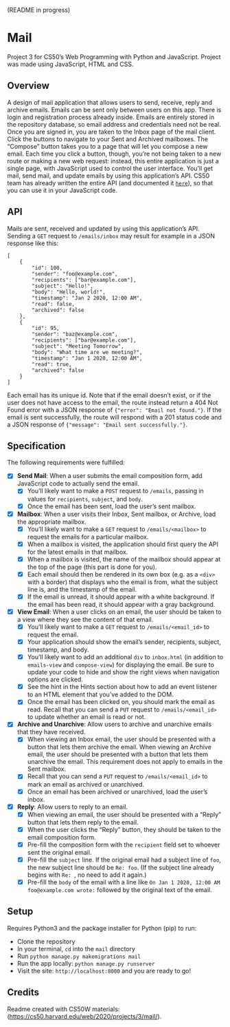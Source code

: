 (README in progress)
# Mail
Project 3 for CS50’s Web Programming with Python and JavaScript. Project was made using JavaScript, HTML and CSS.

## Overview
A design of mail application that allows users to send, receive, reply and archive emails. Emails can be sent only between
users on this app. There is login and registration process already inside. Emails are entirely stored in the repository 
database, so email address and credentials need not be real. Once you are signed in, you are taken to the Inbox page of 
the mail client. Click the buttons to navigate to your Sent and Archived mailboxes. The “Compose” button takes you to a 
page that will let you compose a new email. Each time you click a button, though, you’re not being taken to a new route 
or making a new web request: instead, this entire application is just a single page, with JavaScript used to control the 
user interface. You’ll get mail, send mail, and update emails by using this application’s API. CS50 team has already 
written the entire API (and documented it [`here`](https://cs50.harvard.edu/web/2020/projects/3/mail/#api)), so that 
you can use it in your JavaScript code.

## API
Mails are sent, received and updated by using this application’s API. Sending a `GET` request to `/emails/inbox` may
result for example in a JSON response like this:
```
[
    {
        "id": 100,
        "sender": "foo@example.com",
        "recipients": ["bar@example.com"],
        "subject": "Hello!",
        "body": "Hello, world!",
        "timestamp": "Jan 2 2020, 12:00 AM",
        "read": false,
        "archived": false
    },
    {
        "id": 95,
        "sender": "baz@example.com",
        "recipients": ["bar@example.com"],
        "subject": "Meeting Tomorrow",
        "body": "What time are we meeting?",
        "timestamp": "Jan 1 2020, 12:00 AM",
        "read": true,
        "archived": false
    }
]
```
Each email has its unique id. Note that if the email doesn’t exist, or if the user does not have access to the email, 
the route instead return a 404 Not Found error with a JSON response of `{"error": "Email not found."}`. If the email is 
sent successfully, the route will respond with a 201 status code and a JSON response of 
`{"message": "Email sent successfully."}`.

## Specification
The following requirements were fulfilled:

- [x] **Send Mail**: When a user submits the email composition form, add JavaScript code to actually send the email.
    - [x] You’ll likely want to make a `POST` request to `/emails`, passing in values for `recipients`, `subject`, and `body`.
    - [x] Once the email has been sent, load the user’s sent mailbox.
- [x] **Mailbox**: When a user visits their Inbox, Sent mailbox, or Archive, load the appropriate mailbox.
  - [x] You’ll likely want to make a `GET` request to `/emails/<mailbox>` to request the emails for a particular mailbox.
  - [x] When a mailbox is visited, the application should first query the API for the latest emails in that mailbox.
  - [x] When a mailbox is visited, the name of the mailbox should appear at the top of the page (this part is done for you).
  - [x] Each email should then be rendered in its own box (e.g. as a `<div>` with a border) that displays who the email is from,
what the subject line is, and the timestamp of the email.
  - [x] If the email is unread, it should appear with a white background. If the email has been read, it should appear with
a gray background.
- [x] **View Email**: When a user clicks on an email, the user should be taken to a view where they see the content of that email.
  - [x] You’ll likely want to make a `GET` request to `/emails/<email_id>` to request the email.
  - [x] Your application should show the email’s sender, recipients, subject, timestamp, and body.
  - [x] You’ll likely want to add an additional `div` to `inbox.html` (in addition to `emails-view` and `compose-view`) for 
displaying the email. Be sure to update your code to hide and show the right views when navigation options are clicked.
  - [x] See the hint in the Hints section about how to add an event listener to an HTML element that you’ve added to the DOM.
  - [x] Once the email has been clicked on, you should mark the email as read. Recall that you can send a `PUT` request to
`/emails/<email_id>` to update whether an email is read or not.
- [x] **Archive and Unarchive**: Allow users to archive and unarchive emails that they have received.
  - [x] When viewing an Inbox email, the user should be presented with a button that lets them archive the email. When 
viewing an Archive email, the user should be presented with a button that lets them unarchive the email. 
This requirement does not apply to emails in the Sent mailbox.
  - [x] Recall that you can send a `PUT` request to `/emails/<email_id>` to mark an email as archived or unarchived.
  - [x] Once an email has been archived or unarchived, load the user’s inbox.
- [x] **Reply**: Allow users to reply to an email.
  - [x] When viewing an email, the user should be presented with a “Reply” button that lets them reply to the email.
  - [x] When the user clicks the “Reply” button, they should be taken to the email composition form.
  - [x] Pre-fill the composition form with the `recipient` field set to whoever sent the original email.
  - [x] Pre-fill the `subject` line. If the original email had a subject line of `foo`, the new subject line should be 
`Re: foo`. (If the subject line already begins with `Re: `, no need to add it again.)
  - [x] Pre-fill the `body` of the email with a line like `On Jan 1 2020, 12:00 AM foo@example.com wrote:` 
followed by the original text of the email.

## Setup
Requires Python3 and the package installer for Python (pip) to run:

* Clone the repository
* In your terminal, `cd` into the `mail` directory
* Run `python manage.py makemigrations mail`
* Run the app locally: `python manage.py runserver`
* Visit the site: `http://localhost:8000` and you are ready to go!

## Credits
Readme created with CS50W materials: (https://cs50.harvard.edu/web/2020/projects/3/mail/).